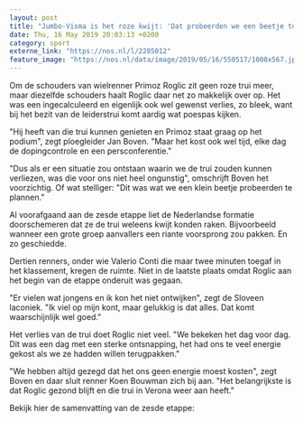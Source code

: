 ```yaml
---
layout: post
title: "Jumbo-Visma is het roze kwijt: 'Dat probeerden we een beetje te plannen'"
date: Thu, 16 May 2019 20:03:13 +0200
category: sport
externe_link: "https://nos.nl/l/2285012"
feature_image: "https://nos.nl/data/image/2019/05/16/550517/1008x567.jpg"
---
```


<p>Om de schouders van wielrenner Primoz Roglic zit geen roze trui meer, maar diezelfde schouders haalt Roglic daar net zo makkelijk over op. Het was een ingecalculeerd en eigenlijk ook wel gewenst verlies, zo bleek, want bij het bezit van de leiderstrui komt aardig wat poespas kijken.</p>
<p>"Hij heeft van die trui kunnen genieten en Primoz staat graag op het podium", zegt ploegleider Jan Boven. "Maar het kost ook wel tijd, elke dag de dopingcontrole en een persconferentie."</p>
<p>"Dus als er een situatie zou ontstaan waarin we de trui zouden kunnen verliezen, was die voor ons niet heel ongunstig", omschrijft Boven het voorzichtig. Of wat stelliger: "Dit was wat we een klein beetje probeerden te plannen."</p>
<p>Al voorafgaand aan de zesde etappe liet de Nederlandse formatie doorschemeren dat ze de trui weleens kwijt konden raken. Bijvoorbeeld wanneer een grote groep aanvallers een riante voorsprong zou pakken. En zo geschiedde.</p>
<p>Dertien renners, onder wie Valerio Conti die maar twee minuten toegaf in het klassement, kregen de ruimte. Niet in de laatste plaats omdat Roglic aan het begin van de etappe onderuit was gegaan.</p>
<p>"Er vielen wat jongens en ik kon het niet ontwijken", zegt de Sloveen laconiek. "Ik viel op mijn kont, maar gelukkig is dat alles. Dat komt waarschijnlijk wel goed."</p>
<p>Het verlies van de trui doet Roglic niet veel. "We bekeken het dag voor dag. Dit was een dag met een sterke ontsnapping, het had ons te veel energie gekost als we ze hadden willen terugpakken."</p>
<p>"We hebben altijd gezegd dat het ons geen energie moest kosten", zegt Boven en daar sluit renner Koen Bouwman zich bij aan. "Het belangrijkste is dat Roglic gezond blijft en die trui in Verona weer aan heeft."</p>
<p>Bekijk hier de samenvatting van de zesde etappe:</p>
